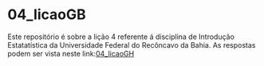 
# 04_licaoGB
Este repositório é sobre a lição 4 referente á  disciplina de Introdução Estatatística da Universidade Federal do Recôncavo da Bahia. As respostas podem ser vista neste link:[04_licaoGH](/04_licaoGH.md)
 
